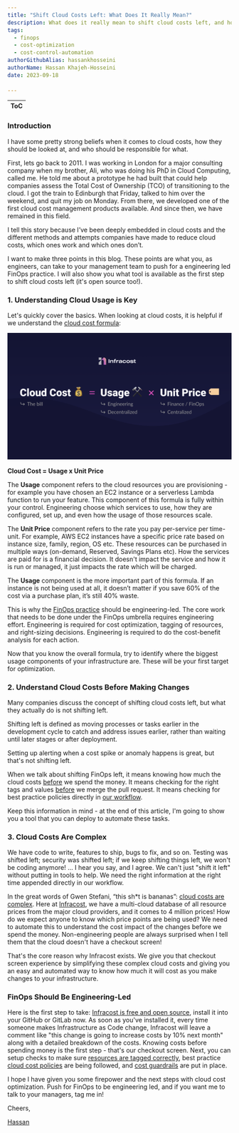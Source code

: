 ```yaml
---
title: "Shift Cloud Costs Left: What Does It Really Mean?"
description: What does it really mean to shift cloud costs left, and how to do it
tags:
  - finops
  - cost-optimization
  - cost-control-automation
authorGithubAlias: hassankhosseini
authorName: Hassan Khajeh-Hosseini
date: 2023-09-18

---
```


| ToC |
|-----|

### Introduction

I have some pretty strong beliefs when it comes to cloud costs, how they should be looked at, and who should be responsible for what.

First, lets go back to 2011. I was working in London for a major consulting company when my brother, Ali, who was doing his PhD in Cloud Computing, called me. He told me about a prototype he had built that could help companies assess the Total Cost of Ownership (TCO) of transitioning to the cloud. I got the train to Edinburgh that Friday, talked to him over the weekend, and quit my job on Monday. From there, we developed one of the first cloud cost management products available. And since then, we have remained in this field.

I tell this story because I’ve been deeply embedded in cloud costs and the different methods and attempts companies have made to reduce cloud costs, which ones work and which ones don’t.

I want to make three points in this blog. These points are what you, as engineers, can take to your management team to push for a engineering led FinOps practice. I will also show you what tool is available as the first step to shift cloud costs left (it's open source too!).

### 1. Understanding Cloud Usage is Key

Let's quickly cover the basics. When looking at cloud costs, it is helpful if we understand the [cloud cost formula](https://www.infracost.io/blog/cloud-cost-optimization-formula/):

![Cloud cost optimization formula](images/infracost-cost-optimization-formula.png)

**Cloud Cost = Usage x Unit Price**

The **Usage** component refers to the cloud resources you are provisioning - for example you have chosen an EC2 instance or a serverless Lambda function to run your feature. This component of this formula is fully within your control. Engineering choose which services to use, how they are configured, set up, and even how the usage of those resources scale.

The **Unit Price** component refers to the rate you pay per-service per time-unit. For example, AWS EC2 instances have a specific price rate based on instance size, family, region, OS etc. These resources can be purchased in multiple ways (on-demand, Reserved, Savings Plans etc). How the services are paid for is a financial decision. It doesn't impact the service and how it is run or managed, it just impacts the rate which will be charged.

The **Usage** component is the more important part of this formula. If an instance is not being used at all, it doesn’t matter if you save 60% of the cost via a purchase plan, it’s still 40% waste.


This is why the [FinOps practice](https://www.infracost.io/finops/) should be engineering-led. The core work that needs to be done under the FinOps umbrella requires engineering effort. Engineering is required for cost optimization, tagging of resources, and right-sizing decisions. Engineering is required to do the cost-benefit analysis for each action.

Now that you know the overall formula, try to identify where the biggest usage components of your infrastructure are. These will be your first target for optimization.

### 2. Understand Cloud Costs Before Making Changes

Many companies discuss the concept of shifting cloud costs left, but what they actually do is not shifting left.

Shifting left is defined as moving processes or tasks earlier in the development cycle to catch and address issues earlier, rather than waiting until later stages or after deployment.

Setting up alerting when a cost spike or anomaly happens is great, but that's not shifting left.

When we talk about shifting FinOps left, it means knowing how much the cloud costs <u>before</u> we spend the money. It means checking for the right tags and values <u>before</u> we merge the pull request. It means checking for best practice policies directly in <u>our workflow</u>.

Keep this information in mind - at the end of this article, I'm going to show you a tool that you can deploy to automate these tasks.

### 3. Cloud Costs Are Complex

We have code to write, features to ship, bugs to fix, and so on. Testing was shifted left; security was shifted left; if we keep shifting things left, we won't be coding anymore! ... I hear you say, and I agree. We can't just "shift it left" without putting in tools to help. We need the right information at the right time appended directly in our workflow.

In the great words of Gwen Stefani, “this sh*t is bananas”: [cloud costs are complex](https://www.infracost.io/blog/why-are-cloud-costs-so-complex/). Here at [Infracost](https://www.infracost.io), we have a multi-cloud database of all resource prices from the major cloud providers, and it comes to 4 million prices! How do we expect anyone to know which price points are being used? We need to automate this to understand the cost impact of the changes before we spend the money. Non-engineering people are always surprised when I tell them that the cloud doesn't have a checkout screen!

That's the core reason why Infracost exists. We give you that checkout screen experience by simplifying these complex cloud costs and giving you an easy and automated way to know how much it will cost as you make changes to your infrastructure.

### FinOps Should Be Engineering-Led

Here is the first step to take: [Infracost is free and open source](https://www.infracost.io/), install it into your GitHub or GitLab now. As soon as you've installed it, every time someone makes Infrastructure as Code change, Infracost will leave a comment like "this change is going to increase costs by 10% next month" along with a detailed breakdown of the costs. Knowing costs before spending money is the first step - that's our checkout screen. Next, you can setup checks to make sure [resources are tagged correctly](https://www.infracost.io/docs/infracost_cloud/tagging_policies/), best practice [cloud cost policies](https://www.infracost.io/docs/infracost_cloud/cost_policies/) are being followed, and [cost guardrails](https://www.infracost.io/docs/infracost_cloud/guardrails/) are put in place.

I hope I have given you some firepower and the next steps with cloud cost optimization. Push for FinOps to be engineering led, and if you want me to talk to your managers, tag me in!

Cheers,

[Hassan](https://www.linkedin.com/in/hassanhosseini/)